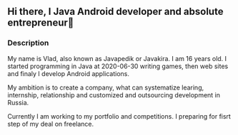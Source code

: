 ## Hi there, I Java Android developer and absolute entrepreneur👋

### Description
My name is Vlad, also known as Javapedik or Javakira. I am 16 years old. I started programming in Java at 2020-06-30 writing games, then web sites and finaly I develop Android applications.

My ambition is to create a company, what can systematize learing, internship, relationship and customized and outsourcing development in Russia.

Currently I am working to my portfolio and competitions. I preparing for fisrt step of my deal on freelance.
